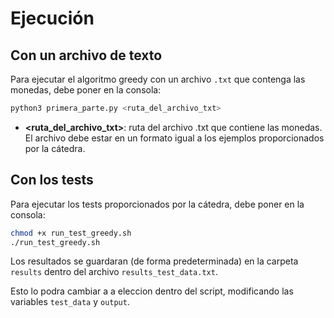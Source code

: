 # Ejecución

## Con un archivo de texto

Para ejecutar el algoritmo greedy con un archivo `.txt` que contenga las monedas, debe poner en la consola:

```bash
python3 primera_parte.py <ruta_del_archivo_txt>
```

- **<ruta_del_archivo_txt>**: ruta del archivo .txt que contiene las monedas. El archivo debe estar en un formato igual a los ejemplos proporcionados por la cátedra.

## Con los tests
Para ejecutar los tests proporcionados por la cátedra, debe poner en la consola:

```bash
chmod +x run_test_greedy.sh
./run_test_greedy.sh
```
    

Los resultados se guardaran (de forma predeterminada) en la carpeta `results` dentro del archivo `results_test_data.txt`. 

Esto lo podra cambiar a a eleccion dentro del script, modificando las variables `test_data` y `output`.
